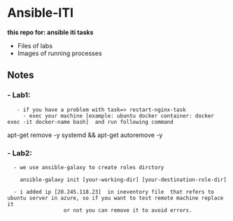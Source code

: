 # Ansible-ITI
<b>this repo for: ansible iti tasks</b>
<ul>
<li>Files of labs</li>
<li>Images of running processes</li>
</ul>

## Notes
### - Lab1:
       - if you have a problem with task=> restart-nginx-task
         - exec your machine [example: ubuntu docker container: docker exec -it docker-name bash]  and run following command

 apt-get remove -y systemd && apt-get autoremove -y

### - Lab2:
      - we use ansible-galaxy to create roles dirctory

        ansible-galaxy init [your-working-dir] [your-destination-role-dir]
   	
      - i added ip [20.245.118.23]  in ineventory file  that refers to ubuntu server in azure, so if you want to test remote machine replace it
                      or not you can remove it to avoid errors.	  
